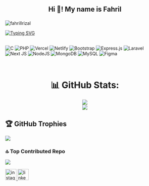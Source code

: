 <h2 align="Center">Hi 👋! My name is Fahril</h2>

###

<div align="left">
<p align="left"> <img src="https://komarev.com/ghpvc/?username=fahrillrizal&label=Profile%20views&color=0e75b6&style=flat" alt="fahrillrizal" /> </p>
<a href="https://git.io/typing-svg"><img src="https://readme-typing-svg.demolab.com?font=Fira+Code&size=27&pause=1000&random=false&width=435&lines=Hello+welcome+to+my+profile" alt="Typing SVG" /></a>
<br><br>

![C](https://img.shields.io/badge/c-%2300599C.svg?style=plastic&logo=c&logoColor=white) ![PHP](https://img.shields.io/badge/php-%23777BB4.svg?style=plastic&logo=php&logoColor=white) ![Vercel](https://img.shields.io/badge/vercel-%23000000.svg?style=plastic&logo=vercel&logoColor=white) ![Netlify](https://img.shields.io/badge/netlify-%23000000.svg?style=plastic&logo=netlify&logoColor=#00C7B7) ![Bootstrap](https://img.shields.io/badge/bootstrap-%238511FA.svg?style=plastic&logo=bootstrap&logoColor=white) ![Express.js](https://img.shields.io/badge/express.js-%23404d59.svg?style=plastic&logo=express&logoColor=%2361DAFB) ![Laravel](https://img.shields.io/badge/laravel-%23FF2D20.svg?style=plastic&logo=laravel&logoColor=white) ![Next JS](https://img.shields.io/badge/Next-black?style=plastic&logo=next.js&logoColor=white) ![NodeJS](https://img.shields.io/badge/node.js-6DA55F?style=plastic&logo=node.js&logoColor=white) ![MongoDB](https://img.shields.io/badge/MongoDB-%234ea94b.svg?style=plastic&logo=mongodb&logoColor=white) ![MySQL](https://img.shields.io/badge/mysql-%2300000f.svg?style=plastic&logo=mysql&logoColor=white) ![Figma](https://img.shields.io/badge/figma-%23F24E1E.svg?style=plastic&logo=figma&logoColor=white)

</div>
<br>

<div align="center">

# 📊 GitHub Stats:
  ![](https://github-readme-stats.vercel.app/api?username=fahrillrizal&theme=tokyonight&hide_border=false&include_all_commits=true&count_private=true)<br/>
![](https://github-readme-stats.vercel.app/api/top-langs/?username=fahrillrizal&theme=tokyonight&hide_border=false&include_all_commits=true&count_private=true&layout=compact)
</div>


###



## 🏆 GitHub Trophies
![](https://github-profile-trophy.vercel.app/?username=fahrillrizal&theme=radical&no-frame=true&no-bg=false&margin-w=4)

### 🔝 Top Contributed Repo
![](https://github-contributor-stats.vercel.app/api?username=fahrillrizal&limit=5&theme=tokyonight&combine_all_yearly_contributions=true)

<div align="left">
<a href = "https://www.instagram.com/17.30am__/">
  <img src="https://img.shields.io/static/v1?message=Instagram&logo=instagram&label=&color=E4405F&logoColor=white&labelColor=&style=for-the-badge" height="35" alt="instagram logo"  />
</a>
  <a href="https://www.linkedin.com/in/mochammad-fahril-rizal/" target="blank">
  <img src="https://img.shields.io/static/v1?message=LinkedIn&logo=linkedin&label=&color=0077B5&logoColor=white&labelColor=&style=for-the-badge" height="35" alt="linkedin logo"  />
  </a>
</div>